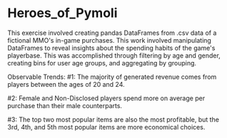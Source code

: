 # Heroes_of_Pymoli
This exercise involved creating pandas DataFrames from .csv data of a fictional MMO's in-game purchases. This work involved manipulating DataFrames to reveal insights about the spending habits of the game's playerbase. This was accomplished through filtering by age and gender, creating bins for user age groups, and aggregating by grouping.

Observable Trends:
#1: The majority of generated revenue comes from players between the ages of 20 and 24.

#2: Female and Non-Disclosed players spend more on average per purchase than their male counterparts.

#3: The top two most popular items are also the most profitable, but the 3rd, 4th, and 5th most popular items are more economical choices.
